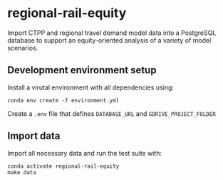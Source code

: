 # regional-rail-equity

Import CTPP and regional travel demand model data into a PostgreSQL database to support an equity-oriented analysis of a variety of model scenarios.

## Development environment setup

Install a virutal environment with all dependencies using:

```
conda env create -f environment.yml
```

Create a `.env` file that defines `DATABASE_URL` and `GDRIVE_PROJECT_FOLDER`

## Import data

Import all necessary data and run the test suite with:

```
conda activate regional-rail-equity
make data
```
